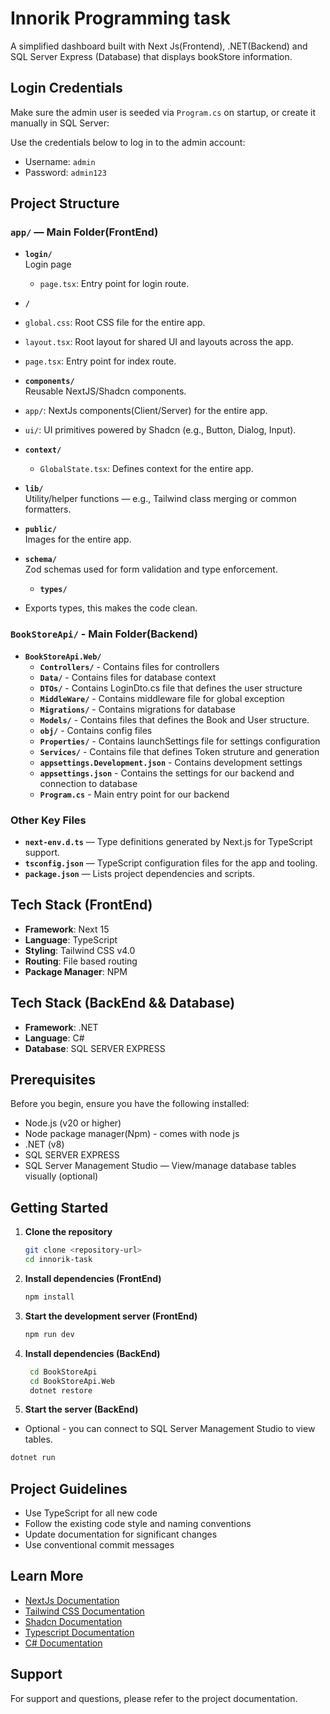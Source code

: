 # Innorik Programming task

A simplified dashboard built with Next Js(Frontend), .NET(Backend) and SQL Server Express (Database) that displays bookStore information.

## Login Credentials
 Make sure the admin user is seeded via `Program.cs` on startup, or create it manually in SQL Server:

  Use the credentials below to log in to the admin account:
 - Username: `admin`
 - Password: `admin123`

## Project Structure

### `app/` — Main Folder(FrontEnd)

- **`login/`**  
   Login page  
  - `page.tsx`: Entry point for login route.  

- **`/`**
 - `global.css`: Root CSS file for the entire app. 
 - `layout.tsx`: Root layout for shared UI and layouts across the app. 
 - `page.tsx`: Entry point for index route. 

 - **`components/`**  
  Reusable NextJS/Shadcn components.  
  - `app/`: NextJs components(Client/Server) for the entire app.
  - `ui/`: UI primitives powered by Shadcn (e.g., Button, Dialog, Input).  

- **`context/`**    
  - `GlobalState.tsx`: Defines context for the entire app.

- **`lib/`**  
  Utility/helper functions — e.g., Tailwind class merging or common formatters.

- **`public/`**  
  Images for the entire app.

- **`schema/`**  
  Zod schemas used for form validation and type enforcement.

  - **`types/`**  
- Exports types, this makes the code clean.


 ### `BookStoreApi/` - Main Folder(Backend)
  - **`BookStoreApi.Web/`**
    - **`Controllers/`** - Contains files for controllers
    - **`Data/`** - Contains files for database context
    - **`DTOs/`** - Contains LoginDto.cs file that defines the user structure
    - **`MiddleWare/`** - Contains middleware file for global exception
    - **`Migrations/`** - Contains migrations for database
    - **`Models/`** - Contains files that defines the Book and User structure.
    - **`obj/`** - Contains config files
    - **`Properties/`** - Contains launchSettings file for settings configuration
    - **`Services/`** - Contains file that defines Token struture and generation
    - **`appsettings.Development.json`** - Contains development settings
    - **`appsettings.json`** - Contains the settings for our backend and connection to database
    - **`Program.cs`** - Main entry point for our backend



### Other Key Files

- **`next-env.d.ts`** —  Type definitions generated by Next.js for TypeScript support.
- **`tsconfig.json`** — TypeScript configuration files for the app and tooling.
- **`package.json`** — Lists project dependencies and scripts.


## Tech Stack (FrontEnd)

- **Framework**: Next 15
- **Language**: TypeScript
- **Styling**: Tailwind CSS v4.0
- **Routing**: File based routing
- **Package Manager**: NPM

## Tech Stack (BackEnd && Database)

- **Framework**: .NET
- **Language**: C#
- **Database**: SQL SERVER EXPRESS


## Prerequisites

Before you begin, ensure you have the following installed:

- Node.js (v20 or higher)
- Node package manager(Npm) - comes with node js
- .NET (v8)
- SQL SERVER EXPRESS
- SQL Server Management Studio — View/manage database tables visually (optional)

## Getting Started

1. **Clone the repository**

   ```bash
   git clone <repository-url>
   cd innorik-task
   ```

2. **Install dependencies (FrontEnd)**

   ```bash
   npm install
   ```
3. **Start the development server (FrontEnd)**
   ```bash
   npm run dev 
   ```

4. **Install dependencies (BackEnd)**

    ```bash
     cd BookStoreApi
     cd BookStoreApi.Web
     dotnet restore
     ```

5. **Start the server (BackEnd)**
  - Optional - you can connect to SQL Server Management Studio to view tables.

   ```bash
   dotnet run 
   ```


## Project Guidelines

- Use TypeScript for all new code
- Follow the existing code style and naming conventions
- Update documentation for significant changes
- Use conventional commit messages

## Learn More

- [NextJs Documentation](https://react.dev/)
- [Tailwind CSS Documentation](https://tailwindcss.com/)
- [Shadcn Documentation](https://ui.shadcn.com/)
- [Typescript Documentation](https://www.typescriptlang.org/)
- [C# Documentation](https://learn.microsoft.com/en-us/dotnet/csharp/)

## Support

For support and questions, please refer to the project documentation.